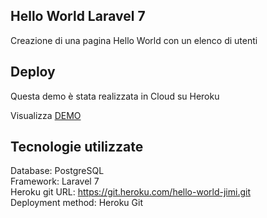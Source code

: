 ## Hello World Laravel 7

Creazione di una pagina Hello World con un elenco di utenti

## Deploy

Questa demo è stata realizzata in Cloud su Heroku

Visualizza <a href="http://hello-world-jimi.herokuapp.com/" target="_blank">DEMO</a>

## Tecnologie utilizzate

Database: PostgreSQL
<br>
Framework: Laravel 7
<br>
Heroku git URL: https://git.heroku.com/hello-world-jimi.git
<br>
Deployment method: Heroku Git
